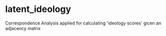 # latent_ideology
Correspondence Analysis applied for calculating 'ideology scores' gicen an adjacency matrix
